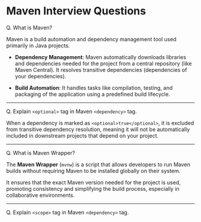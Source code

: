 # Maven Interview Questions

Q. What is Maven?

Maven is a build automation and dependency management tool used primarily in Java projects.

- **Dependency Management**: Maven automatically downloads libraries and dependencies needed for the project from a central repository (like Maven Central). It resolves transitive dependencies (dependencies of your dependencies).

- **Build Automation**: It handles tasks like compilation, testing, and packaging of the application using a predefined build lifecycle.

---

Q. Explain `<optional>` tag in Maven `<dependency>` tag.

When a dependency is marked as `<optional>true</optional>`, it is excluded from transitive dependency resolution, meaning it will not be automatically included in downstream projects that depend on your project.

---

Q. What is Maven Wrapper?

The **Maven Wrapper** (`mvnw`) is a script that allows developers to run Maven builds without requiring Maven to be installed globally on their system. 

It ensures that the exact Maven version needed for the project is used, promoting consistency and simplifying the build process, especially in collaborative environments.

---

Q. Explain `<scope>` tag in Maven `<dependency>` tag.





